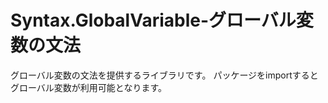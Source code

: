 Syntax.GlobalVariable-グローバル変数の文法
====================
グローバル変数の文法を提供するライブラリです。
パッケージをimportするとグローバル変数が利用可能となります。
